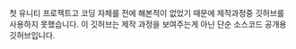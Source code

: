 첫 유니티 프로젝트고 코딩 자체를 전에 해본적이 없었기 때문에
제작과정중 깃허브를 사용하지 못했습니다.
이 깃허브는 제작 과정을 보여주는게 아닌 단순 소스코드 공개용 깃허브입니다.